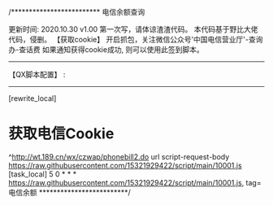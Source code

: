 /*************************
    电信余额查询
	
更新时间: 2020.10.30 v1.00
第一次写，请体谅渣渣代码。
本代码基于野比大佬代码，侵删。
【获取cookie】
开启抓包，关注微信公众号'中国电信营业厅'-查询办-查话费
如果通知获得cookie成功, 则可以使用此签到脚本。
*************************
【QX脚本配置】 :
*************************
[rewrite_local]
# 获取电信Cookie
^http://wt.189.cn/wx/czwap/phonebill2.do url script-request-body https://raw.githubusercontent.com/15321929422/script/main/10001.js
[task_local]
5 0 * * * https://raw.githubusercontent.com/15321929422/script/main/10001.js, tag=电信余额
*************************/
